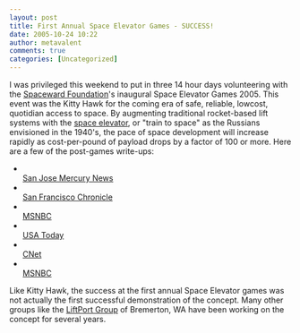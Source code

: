 ```yaml
---
layout: post
title: First Annual Space Elevator Games - SUCCESS!
date: 2005-10-24 10:22
author: metavalent
comments: true
categories: [Uncategorized]
---
```

I was privileged this weekend to put in three 14 hour days volunteering with the <a href="http://www.spaceward.org"> Spaceward Foundation</a>'s inaugural Space Elevator Games 2005.  This event was the Kitty Hawk for the coming era of safe, reliable, lowcost, quotidian access to space.  By augmenting traditional rocket-based lift systems with the <a href="http://www.spectrum.ieee.org/aug05/1690">space elevator</a>, or "train to space" as the Russians envisioned in the 1940's, the pace of space development will increase rapidly as cost-per-pound of payload drops by a factor of 100 or more.  Here are a few of the post-games write-ups:
<ul><li></li><a href="http://www.mercurynews.com/mld/mercurynews/living/health/12982700.htm?source=rss&amp;channel=mercurynews_local">San Jose Mercury News</a>
<li></li><a href="http://www.sfgate.com/cgi-bin/object/article?f=/c/a/2005/10/22/BAGS3FC9DD1.DTL&amp;o=0">San Francisco Chronicle</a>
<li></li><a href="http://www.msnbc.msn.com/id/9798242/">MSNBC</a>
<li></li><a href="http://www.usatoday.com/tech/science/space/2005-10-23-nasa-competition_x.htm">USA Today</a>
<li></li><a href="http://news.com.com/NASA+hosting+space+elevator+competition/2100-11397_3-5907569.html?part=rss&amp;tag=5907569&amp;subj=news">CNet</a>
<li></li><a href="http://www.msnbc.msn.com/id/9763307/">MSNBC</a></ul>
Like Kitty Hawk, the success at the first annual Space Elevator games was not actually the first successful demonstration of the concept.  Many other groups like the <a href="http://www.gwinnettdailyonline.com/GDP/archive/article9A4C4E3D1C7643018713A48969410C21.asp">LiftPort Group</a> of Bremerton, WA have been working on the concept for several years.

